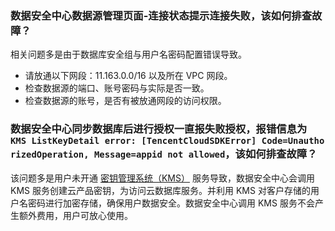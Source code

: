 ### 数据安全中心数据源管理页面-连接状态提示连接失败，该如何排查故障？
相关问题多是由于数据库安全组与用户名密码配置错误导致。
- 请放通以下网段：11.163.0.0/16 以及所在 VPC 网段。
- 检查数据源的端口、账号密码与实际是否一致。
- 检查数据源的账号，是否有被放通网段的访问权限。

### 数据安全中心同步数据库后进行授权一直报失败授权，报错信息为`KMS ListKeyDetail error: [TencentCloudSDKError] Code=UnauthorizedOperation, Message=appid not allowed`，该如何排查故障？
该问题多是用户未开通 [密钥管理系统（KMS）](https://cloud.tencent.com/document/product/573/34388) 服务导致，数据安全中心会调用 KMS 服务创建云产品密钥，为访问云数据库服务。并利用 KMS 对客户存储的用户名密码进行加密存储，确保用户数据安全。数据安全中心调用 KMS 服务不会产生额外费用，用户可放心使用。

